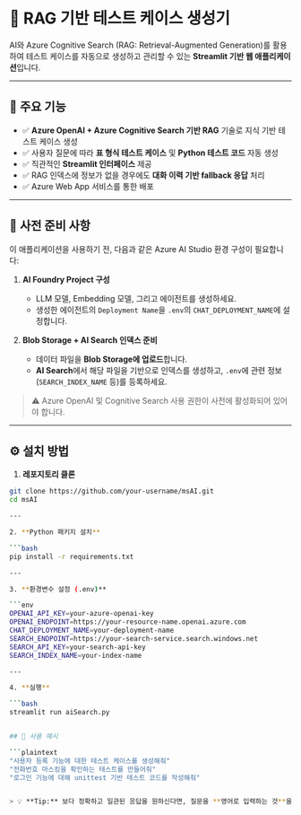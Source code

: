 # 💬 RAG 기반 테스트 케이스 생성기

AI와 Azure Cognitive Search (RAG: Retrieval-Augmented Generation)를 활용하여 테스트 케이스를 자동으로 생성하고 관리할 수 있는 **Streamlit 기반 웹 애플리케이션**입니다.

---

## 📌 주요 기능

- ✅ **Azure OpenAI + Azure Cognitive Search 기반 RAG** 기술로 지식 기반 테스트 케이스 생성
- ✅ 사용자 질문에 따라 **표 형식 테스트 케이스** 및 **Python 테스트 코드** 자동 생성
- ✅ 직관적인 **Streamlit 인터페이스** 제공
- ✅ RAG 인덱스에 정보가 없을 경우에도 **대화 이력 기반 fallback 응답** 처리
- ✅ Azure Web App 서비스를 통한 배포

---

## 📎 사전 준비 사항

이 애플리케이션을 사용하기 전, 다음과 같은 Azure AI Studio 환경 구성이 필요합니다:

1. **AI Foundry Project 구성**
   - LLM 모델, Embedding 모델, 그리고 에이전트를 생성하세요.
   - 생성한 에이전트의 `Deployment Name`을 `.env`의 `CHAT_DEPLOYMENT_NAME`에 설정합니다.

2. **Blob Storage + AI Search 인덱스 준비**
   - 데이터 파일을 **Blob Storage에 업로드**합니다.
   - **AI Search**에서 해당 파일을 기반으로 인덱스를 생성하고, `.env`에 관련 정보(`SEARCH_INDEX_NAME` 등)를 등록하세요.

> ⚠️ Azure OpenAI 및 Cognitive Search 사용 권한이 사전에 활성화되어 있어야 합니다.

---

## ⚙️ 설치 방법

1. **레포지토리 클론**

```bash
git clone https://github.com/your-username/msAI.git
cd msAI

---

2. **Python 패키지 설치**

```bash
pip install -r requirements.txt

---

3. **환경변수 설정 (.env)**

```env
OPENAI_API_KEY=your-azure-openai-key
OPENAI_ENDPOINT=https://your-resource-name.openai.azure.com
CHAT_DEPLOYMENT_NAME=your-deployment-name
SEARCH_ENDPOINT=https://your-search-service.search.windows.net
SEARCH_API_KEY=your-search-api-key
SEARCH_INDEX_NAME=your-index-name

---

4. **실행**

```bash
streamlit run aiSearch.py


## 💬 사용 예시

```plaintext
"사용자 등록 기능에 대한 테스트 케이스를 생성해줘"
"전화번호 마스킹을 확인하는 테스트를 만들어줘"
"로그인 기능에 대해 unittest 기반 테스트 코드를 작성해줘"


> 💡 **Tip:** 보다 정확하고 일관된 응답을 원하신다면, 질문을 **영어로 입력하는 것**을 추천드립니다.


